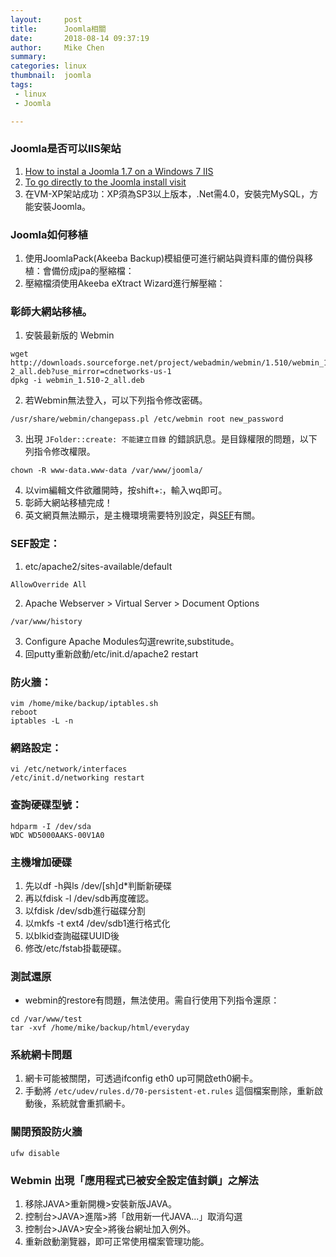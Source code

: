 ```yaml
---
layout:     post
title:      Joomla相關
date:       2018-08-14 09:37:19
author:     Mike Chen
summary:    
categories: linux
thumbnail:  joomla
tags:
 - linux
 - Joomla

---
```


### Joomla是否可以IIS架站

1. [How to instal a Joomla 1.7 on a Windows 7 IIS](http://www.youtube.com/watch?v=YeaCGNS1-kw&hd=1)
2. [To go directly to the Joomla install visit](http://www.microsoft.com/web/gallery/joomla.aspx)
3. 在VM-XP架站成功：XP須為SP3以上版本，.Net需4.0，安裝完MySQL，方能安裝Joomla。

### Joomla如何移植

1. 使用JoomlaPack(Akeeba Backup)模組便可進行網站與資料庫的備份與移植：會備份成jpa的壓縮檔：
2. 壓縮檔須使用Akeeba eXtract Wizard進行解壓縮：

### 彰師大網站移植。
1. 安裝最新版的 Webmin

```
wget http://downloads.sourceforge.net/project/webadmin/webmin/1.510/webmin_1.510-2_all.deb?use_mirror=cdnetworks-us-1
dpkg -i webmin_1.510-2_all.deb
```

2. 若Webmin無法登入，可以下列指令修改密碼。

```
/usr/share/webmin/changepass.pl /etc/webmin root new_password
```

3. 出現 `JFolder::create: 不能建立目錄` 的錯誤訊息。是目錄權限的問題，以下列指令修改權限。

```
chown -R www-data.www-data /var/www/joomla/
```

4. 以vim編輯文件欲離開時，按shift+:，輸入wq即可。
5. 彰師大網站移植完成！
6. 英文網頁無法顯示，是主機環境需要特別設定，與[SEF](http://docs.joomla.org/Enabling_Search_Engine_Friendly_(SEF)_URLs)有關。


### SEF設定：
1. etc/apache2/sites-available/default

```
AllowOverride All
```

2. Apache Webserver > Virtual Server > Document Options

```
/var/www/history
```

3. Configure Apache Modules勾選rewrite,substitude。
4. 回putty重新啟動/etc/init.d/apache2 restart


### 防火牆：

```
vim /home/mike/backup/iptables.sh
reboot
iptables -L -n
```

### 網路設定：

```
vi /etc/network/interfaces
/etc/init.d/networking restart
```

### 查詢硬碟型號：

```
hdparm -I /dev/sda
WDC WD5000AAKS-00V1A0
```


### 主機增加硬碟
1. 先以df -h與ls /dev/[sh]d*判斷新硬碟
2. 再以fdisk -l /dev/sdb再度確認。
3. 以fdisk /dev/sdb進行磁碟分割
4. 以mkfs -t ext4 /dev/sdb1進行格式化
5. 以blkid查詢磁碟UUID後
6. 修改/etc/fstab掛載硬碟。


### 測試還原
* webmin的restore有問題，無法使用。需自行使用下列指令還原：

```
cd /var/www/test
tar -xvf /home/mike/backup/html/everyday
```

### 系統網卡問題
1. 網卡可能被關閉，可透過ifconfig eth0 up可開啟eth0網卡。
2. 手動將 `/etc/udev/rules.d/70-persistent-et.rules` 這個檔案刪除，重新啟動後，系統就會重抓網卡。


### 關閉預設防火牆

```
ufw disable
```


### Webmin 出現「應用程式已被安全設定值封鎖」之解法

1. 移除JAVA>重新開機>安裝新版JAVA。
2. 控制台>JAVA>進階>將「啟用新一代JAVA...」取消勾選
3. 控制台>JAVA>安全>將後台網址加入例外。
4. 重新啟動瀏覽器，即可正常使用檔案管理功能。
